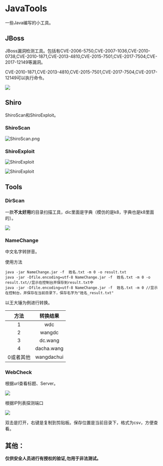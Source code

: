 # JavaTools

一些Java编写的小工具。

## JBoss

JBoss漏洞检测工具。包括有CVE-2006-5750,CVE-2007-1036,CVE-2010-0738,CVE-2010-1871,CVE-2013-4810,CVE-2015-7501,CVE-2017-7504,CVE-2017-12149等漏洞。

CVE-2010-1871,CVE-2013-4810,CVE-2015-7501,CVE-2017-7504,CVE-2017-12149可以执行命令。



![](images/JBoss/单一URL漏洞验证.png)



## Shiro

ShiroScan和ShiroExploit。

### ShiroScan

![ShiroScan.png](images/Shiro/ShiroScan.png)

### ShiroExploit

![ShiroExploit](images/Shiro/ShiroExploit-04.png)

![ShiroExploit](images/Shiro/ShiroExploit-05.png)

## Tools

### DirScan

一款**不太好用**的目录扫描工具，dic里面是字典（模仿的是k8，字典也是k8里面的）。

![](images/Tools/DirScan.png)



### NameChange

中文名字转拼音。

使用方法

```
java -jar NameChange.jar -f  姓名.txt -m 0 -o result.txt
java -jar -Dfile.encoding=utf-8 NameChange.jar -f  姓名.txt -m 0 -o result.txt//显示在控制台并保存到result.txt中
java -jar -Dfile.encoding=utf-8 NameChange.jar -f  姓名.txt -m 0 //显示在控制台，并保存在当前目录下，保存名字为"姓名_result.txt"
```



以王大锤为例进行转换。

|   方法    |  转换结果  |
| :-------: | :--------: |
|     1     |    wdc     |
|     2     |   wangdc   |
|     3     |  dc.wang   |
|     4     | dacha.wang |
| 0或者其他 | wangdachui |

### WebCheck

根据url查看标题、Server。

![](images/Tools/WebCheck01.png)



根据IP列表探测端口

![](images/Tools/WebCheck02.png)

双击是打开，右键是复制到剪贴板。保存位置是当前目录下，格式为csv，方便查看。



## 其他：

**仅供安全人员进行有授权的验证,勿用于非法测试。**